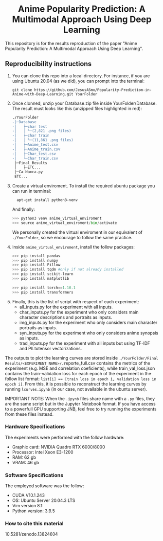 # <center> Anime Popularity Prediction: A Multimodal Approach Using Deep Learning </center>

This repository is for the results reproduction of the paper "Anime Popularity Prediction: A Multimodal Approach Using Deep Learning".


## Reproducibility instructions

<ol>
  <li>
    You can clone this repo into a local directory. For instance, if you are using Ubuntu 20.04 (as we did), you can prompt into the terminal:
    
```
git clone https://github.com/JesusASmx/Popularity-Prediction-in-Anime-with-Deep-Learning.git YourFolder
```
  </li>
  <li>
    Once clonned, unzip your Database.zip file inside YourFolder/Database. The result must looks like this (unzipped files highlighted in red):

```diff
./YourFolder
-├─Database
-│   ├─char test
-│   │ └─(2,821 .png files)
-│   ├─char train
-│   │ └─(11,861 .png files)
-│   ├─Anime_test.csv
-│   ├─Anime_train.csv
-│   ├─Char_test.csv
-│   └─Char_train.csv
 ├─Final Results
 │   ├─ETC...
 ├─Ca Naxca.py
 ETC...
```
  </li>
  <li>
    Create a virtual enviroment. To install the required ubuntu package you can run in terminal:

```bash
  apt-get install python3-venv
```

And finally:

```python
>>> python3 venv anime_virtual_enviroment
>>> source anime_virtual_enviroment/bin/activate
```

We personally created the virtual enviroment in our equivalent of ```./YourFolder```, so we encourage to follow the same practice.
  </li>
  <li>

Inside ```anime_virtual_enviroment```, install the follow packages:
    
```python
>>> pip install pandas 
>>> pip install numpy 
>>> pip install Pillow
>>> pip install tqdm #only if not already installed
>>> pip install scikit-learn
>>> pip install matplotlib
    
>>> pip install torch==1.10.1
>>> pip install transformers
```
  </li>
  <li>
    Finally, this is the list of script with respect of each experiment:
    <ul>
      <li>all_inputs.py for the experiment with all inputs. </li>
      <li>char_inputs.py for the experiment who only considers main character descriptions and portraits as inputs.</li>
      <li>img_inputs.py for the experiment who only considers main character portraits as inputs.</li>
      <li>syn_inputs.py for the experiment who only considers anime synopsis as inputs.</li>
      <li>trad_inputs.py for the experiment with all inputs but using TF-IDF and PILtotensor vectorizations.</li>
    </ul>
  </li>
</ol>

The outputs to plot the learning curves are stored inside ```./YourFolder/Final Results/<EXPERIMENT NAME>/```. reporte_full.csv contains the metrics of the experiment (e.g. MSE and correlation coeficients), while train_val_loss.json contains the train-validation loss for each epoch of the experiment in the follow list format: ```list[i] == [train loss in epoch i, validation loss in epoch i]```. From this, it is possible to reconstruct the learning curves by running ```lcurves.ipynb``` (in our case, not available in the ubuntu server).


IMPORTANT NOTE: When the ```.ipynb``` files share name with a ```.py``` files, they are the same script but in the Jupyter Notebook format. If you have access to a powerfull GPU supporting JNB, feel free to try running the experiments from these files instead.


### Hardware Specifications

The experiments were performed with the follow hardware:
<ul>
    <li>Graphic card: NVIDIA Quadro RTX 6000/8000</li>
    <li>Processor: Intel Xeon E3-1200</li>
    <li>RAM: 62 gb</li>
    <li>VRAM: 46 gb</li>
</ul>


### Software Specifications

The employed software was the follow:
<ul>
    <li>CUDA  V10.1.243</li>
    <li>OS: Ubuntu Server 20.04.3 LTS</li>
    <li>Vim version 8.1</li>
    <li>Python version: 3.9.5</li>
</ul>

### How to cite this material

10.5281/zenodo.13824604
